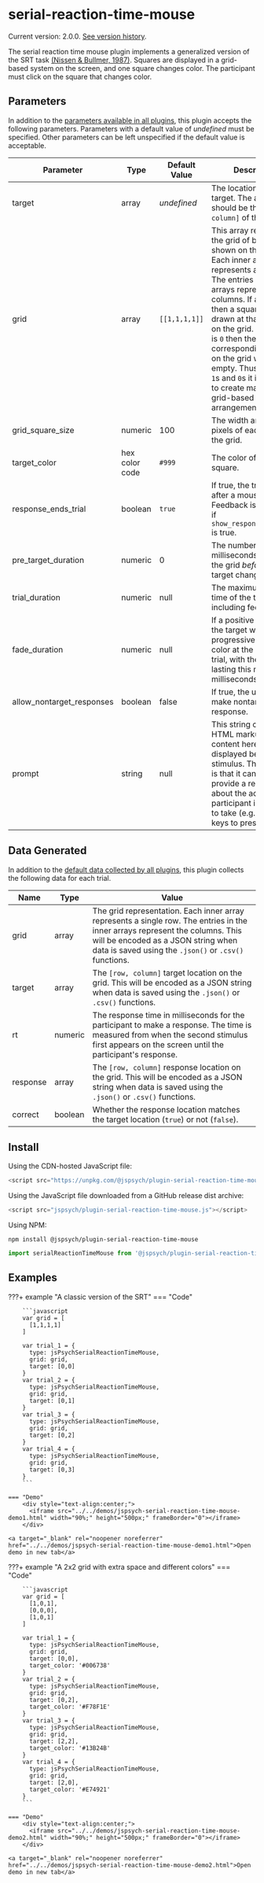 # serial-reaction-time-mouse

Current version: 2.0.0. [See version history](https://github.com/jspsych/jsPsych/blob/main/packages/plugin-serial-reaction-time-mouse/CHANGELOG.md).

The serial reaction time mouse plugin implements a generalized version of the SRT task [(Nissen & Bullmer, 1987)](https://doi.org/10.1016%2F0010-0285%2887%2990002-8). Squares are displayed in a grid-based system on the screen, and one square changes color. The participant must click on the square that changes color.

## Parameters

In addition to the [parameters available in all plugins](../overview/plugins.md#parameters-available-in-all-plugins), this plugin accepts the following parameters. Parameters with a default value of *undefined* must be specified. Other parameters can be left unspecified if the default value is acceptable.

| Parameter                 | Type           | Default Value | Description                              |
| ------------------------- | -------------- | ------------- | ---------------------------------------- |
| target                    | array          | *undefined*   | The location of the target. The array should be the `[row, column]` of the target. |
| grid                      | array          | `[[1,1,1,1]]` | This array represents the grid of boxes shown on the screen. Each inner array represents a single row. The entries in the inner arrays represent the columns. If an entry is `1` then a square will be drawn at that location on the grid. If an entry is `0` then the corresponding location on the grid will be empty. Thus, by mixing `1`s and `0`s it is possible to create many different grid-based arrangements. |
| grid_square_size          | numeric        | 100           | The width and height in pixels of each square in the grid. |
| target_color              | hex color code | `#999`        | The color of the target square.          |
| response_ends_trial       | boolean        | `true`        | If true, the trial ends after a mouse click. Feedback is displayed if `show_response_feedback` is true. |
| pre_target_duration       | numeric        | 0             | The number of milliseconds to display the grid *before* the target changes color. |
| trial_duration            | numeric        | null          | The maximum length of time of the trial, not including feedback. |
| fade_duration             | numeric        | null          | If a positive number, the target will progressively change color at the start of the trial, with the transition lasting this many milliseconds. |
| allow_nontarget_responses | boolean        | false         | If true, the user can make nontarget response. |
| prompt                    | string         | null          | This string can contain HTML markup. Any content here will be displayed below the stimulus. The intention is that it can be used to provide a reminder about the action the participant is supposed to take (e.g., which keys to press). |

## Data Generated

In addition to the [default data collected by all plugins](../overview/plugins.md#data-collected-by-all-plugins), this plugin collects the following data for each trial.

| Name   | Type    | Value                                    |
| ------ | ------- | ---------------------------------------- |
| grid   | array   | The grid representation. Each inner array represents a single row. The entries in the inner arrays represent the columns. This will be encoded as a JSON string when data is saved using the `.json()` or `.csv()` functions. |
| target | array   | The `[row, column]` target location on the grid. This will be encoded as a JSON string when data is saved using the `.json()` or `.csv()` functions. |
| rt     | numeric | The response time in milliseconds for the participant to make a response. The time is measured from when the second stimulus first appears on the screen until the participant's response. |
| response | array | The `[row, column]` response location on the grid. This will be encoded as a JSON string when data is saved using the `.json()` or `.csv()` functions. |
| correct | boolean | Whether the response location matches the target location (`true`) or not (`false`). |

## Install

Using the CDN-hosted JavaScript file:

```js
<script src="https://unpkg.com/@jspsych/plugin-serial-reaction-time-mouse@2.0.0"></script>
```

Using the JavaScript file downloaded from a GitHub release dist archive:

```js
<script src="jspsych/plugin-serial-reaction-time-mouse.js"></script>
```

Using NPM:

```
npm install @jspsych/plugin-serial-reaction-time-mouse
```
```js
import serialReactionTimeMouse from '@jspsych/plugin-serial-reaction-time-mouse';
```

## Examples

???+ example "A classic version of the SRT"
    === "Code"

        ```javascript
        var grid = [
          [1,1,1,1]
        ]

        var trial_1 = {
          type: jsPsychSerialReactionTimeMouse,
          grid: grid,
          target: [0,0]
        }
        var trial_2 = {
          type: jsPsychSerialReactionTimeMouse,
          grid: grid,
          target: [0,1]
        }
        var trial_3 = {
          type: jsPsychSerialReactionTimeMouse,
          grid: grid,
          target: [0,2]
        }
        var trial_4 = {
          type: jsPsychSerialReactionTimeMouse,
          grid: grid,
          target: [0,3]
        }
        ```

    === "Demo"
        <div style="text-align:center;">
          <iframe src="../../demos/jspsych-serial-reaction-time-mouse-demo1.html" width="90%;" height="500px;" frameBorder="0"></iframe>
        </div>

    <a target="_blank" rel="noopener noreferrer" href="../../demos/jspsych-serial-reaction-time-mouse-demo1.html">Open demo in new tab</a>

???+ example "A 2x2 grid with extra space and different colors"
    === "Code"

        ```javascript
        var grid = [
          [1,0,1],
          [0,0,0],
          [1,0,1]
        ]

        var trial_1 = {
          type: jsPsychSerialReactionTimeMouse,
          grid: grid,
          target: [0,0],
          target_color: '#006738'
        }
        var trial_2 = {
          type: jsPsychSerialReactionTimeMouse,
          grid: grid,
          target: [0,2],
          target_color: '#F78F1E'
        }
        var trial_3 = {
          type: jsPsychSerialReactionTimeMouse,
          grid: grid,
          target: [2,2],
          target_color: '#13B24B'
        }
        var trial_4 = {
          type: jsPsychSerialReactionTimeMouse,
          grid: grid,
          target: [2,0],
          target_color: '#E74921'
        }
        ```

    === "Demo"
        <div style="text-align:center;">
          <iframe src="../../demos/jspsych-serial-reaction-time-mouse-demo2.html" width="90%;" height="500px;" frameBorder="0"></iframe>
        </div>

    <a target="_blank" rel="noopener noreferrer" href="../../demos/jspsych-serial-reaction-time-mouse-demo2.html">Open demo in new tab</a>
